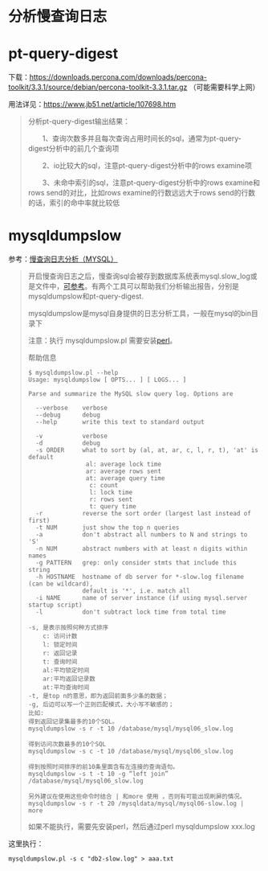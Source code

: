 # 分析慢查询日志

# pt-query-digest

下载：https://downloads.percona.com/downloads/percona-toolkit/3.3.1/source/debian/percona-toolkit-3.3.1.tar.gz  （可能需要科学上网）

用法详见：https://www.jb51.net/article/107698.htm

> 分析pt-query-digest输出结果：
>
> 　　1、查询次数多并且每次查询占用时间长的sql，通常为pt-query-digest分析中的前几个查询项
>
> 　　2、io比较大的sql，注意pt-query-digest分析中的rows examine项
>
> 　　3、未命中索引的sql，注意pt-query-digest分析中的rows examine和rows send的对比，比如rows examine的行数远远大于rows send的行数的话，索引的命中率就比较低




# mysqldumpslow

参考：[慢查询日志分析（MYSQL）](https://www.cnblogs.com/peter-yan/p/8670005.html)

> 开启慢查询日志之后，慢查询sql会被存到数据库系统表mysql.slow_log或是文件中，[可参考](http://www.cnblogs.com/peter-yan/p/8669668.html)。有两个工具可以帮助我们分析输出报告，分别是mysqldumpslow和pt-query-digest.
>
> mysqldumpslow是mysql自身提供的日志分析工具，一般在mysql的bin目录下
>
> 注意：执行 mysqldumpslow.pl 需要安装[perl](https://www.perl.org/get.html)。
>
> 帮助信息
>
> ```
> $ mysqldumpslow.pl --help
> Usage: mysqldumpslow [ OPTS... ] [ LOGS... ]
> 
> Parse and summarize the MySQL slow query log. Options are
> 
>   --verbose    verbose
>   --debug      debug
>   --help       write this text to standard output
> 
>   -v           verbose
>   -d           debug
>   -s ORDER     what to sort by (al, at, ar, c, l, r, t), 'at' is default
>                 al: average lock time
>                 ar: average rows sent
>                 at: average query time
>                  c: count
>                  l: lock time
>                  r: rows sent
>                  t: query time
>   -r           reverse the sort order (largest last instead of first)
>   -t NUM       just show the top n queries
>   -a           don't abstract all numbers to N and strings to 'S'
>   -n NUM       abstract numbers with at least n digits within names
>   -g PATTERN   grep: only consider stmts that include this string
>   -h HOSTNAME  hostname of db server for *-slow.log filename (can be wildcard),
>                default is '*', i.e. match all
>   -i NAME      name of server instance (if using mysql.server startup script)
>   -l           don't subtract lock time from total time
> ```
>
> ```
> -s, 是表示按照何种方式排序
>     c: 访问计数
>     l: 锁定时间
>     r: 返回记录
>     t: 查询时间
>     al:平均锁定时间
>     ar:平均返回记录数
>     at:平均查询时间
> -t, 是top n的意思，即为返回前面多少条的数据；
> -g, 后边可以写一个正则匹配模式，大小写不敏感的；
> 比如:
> 得到返回记录集最多的10个SQL。
> mysqldumpslow -s r -t 10 /database/mysql/mysql06_slow.log
> 
> 得到访问次数最多的10个SQL
> mysqldumpslow -s c -t 10 /database/mysql/mysql06_slow.log
> 
> 得到按照时间排序的前10条里面含有左连接的查询语句。
> mysqldumpslow -s t -t 10 -g “left join” /database/mysql/mysql06_slow.log
> 
> 另外建议在使用这些命令时结合 | 和more 使用 ，否则有可能出现刷屏的情况。
> mysqldumpslow -s r -t 20 /mysqldata/mysql/mysql06-slow.log | more
> ```
>
> 如果不能执行，需要先安装perl，然后通过perl mysqldumpslow xxx.log

这里执行：

```shell
mysqldumpslow.pl -s c "db2-slow.log" > aaa.txt
```







